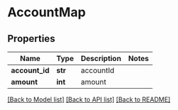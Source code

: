 # AccountMap

## Properties
Name | Type | Description | Notes
------------ | ------------- | ------------- | -------------
**account_id** | **str** | accountId | 
**amount** | **int** | amount | 

[[Back to Model list]](../README.md#documentation-for-models) [[Back to API list]](../README.md#documentation-for-api-endpoints) [[Back to README]](../README.md)


